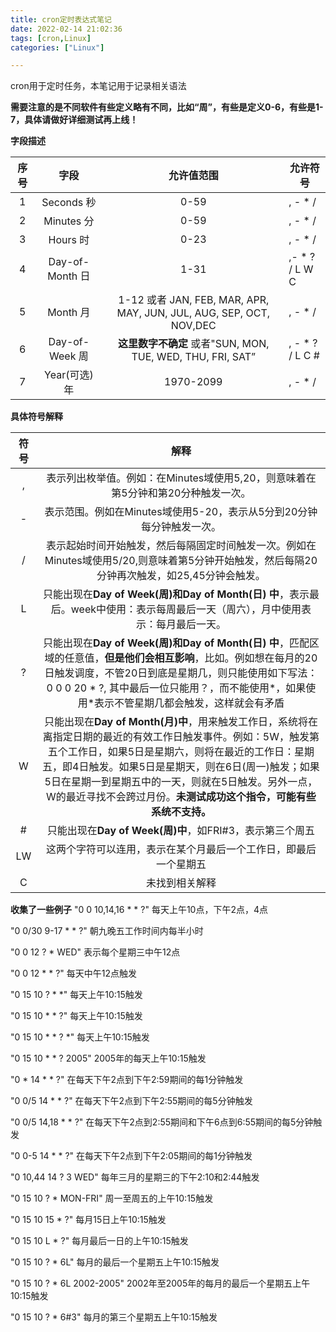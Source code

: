 ```yaml
---
title: cron定时表达式笔记
date: 2022-02-14 21:02:36
tags: [cron,Linux]
categories: ["Linux"] 

---
```


cron用于定时任务，本笔记用于记录相关语法

<!--more-->

**需要注意的是不同软件有些定义略有不同，比如“周”，有些是定义0-6，有些是1-7，具体请做好详细测试再上线！**

**字段描述**

<!--more-->

| 序号  | 字段             | 允许值范围                                                             | 允许符号            |
|:---:|:--------------:|:-----------------------------------------------------------------:| --------------- |
| 1   | Seconds 秒      | 0-59                                                              | , - * /         |
| 2   | Minutes 分      | 0-59                                                              | , - * /         |
| 3   | Hours 时        | 0-23                                                              | , - * /         |
| 4   | Day-of-Month 日 | 1-31                                                              | ,- * ? / L W C  |
| 5   | Month 月        | 1-12 或者 JAN, FEB, MAR, APR, MAY, JUN, JUL, AUG, SEP, OCT, NOV,DEC | , - * /         |
| 6   | Day-of-Week 周  | **这里数字不确定** 或者"SUN, MON, TUE, WED, THU, FRI, SAT”                 | , - * ? / L C # |
| 7   | Year(可选) 年     | 1970-2099                                                         | , - * /         |

**具体符号解释**

| 符号  | 解释                                                                                                                                                                                           |
|:---:|:--------------------------------------------------------------------------------------------------------------------------------------------------------------------------------------------:|
| ,   | 表示列出枚举值。例如：在Minutes域使用5,20，则意味着在第5分钟和第20分种触发一次。                                                                                                                                              |
| -   | 表示范围。例如在Minutes域使用5-20，表示从5分到20分钟每分钟触发一次。                                                                                                                                                    |
| /   | 表示起始时间开始触发，然后每隔固定时间触发一次。例如在Minutes域使用5/20,则意味着第5分钟开始触发，然后每隔20分钟再次触发，如25,45分钟会触发。                                                                                                             |
| L   | 只能出现在**Day of Week(周)和Day of Month(日) 中**，表示最后。week中使用：表示每周最后一天（周六），月中使用表示：每月最后一天。                                                                                                           |
| ?   | 只能出现在**Day of Week(周)和Day of Month(日) 中**，匹配区域的任意值，**但是他们会相互影响**，比如。例如想在每月的20日触发调度，不管20日到底是星期几，则只能使用如下写法： 0 0 0 20 * ?, 其中最后一位只能用？，而不能使用*，如果使用*表示不管星期几都会触发，这样就会有矛盾                           |
| W   | 只能出现在**Day of Month(月)中**，用来触发工作日，系统将在离指定日期的最近的有效工作日触发事件。例如：5W，触发第五个工作日，如果5日是星期六，则将在最近的工作日：星期五，即4日触发。如果5日是星期天，则在6日(周一)触发；如果5日在星期一到星期五中的一天，则就在5日触发。另外一点，W的最近寻找不会跨过月份。**未测试成功这个指令，可能有些系统不支持。** |
| #   | 只能出现在**Day of Week(周)中**，如FRI#3，表示第三个周五                                                                                                                                                      |
| LW  | 这两个字符可以连用，表示在某个月最后一个工作日，即最后一个星期五                                                                                                                                                             |
| C   | 未找到相关解释                                                                                                                                                                                      |

**收集了一些例子**
"0 0 10,14,16 * * ?" 每天上午10点，下午2点，4点 

"0 0/30 9-17 * * ?" 朝九晚五工作时间内每半小时

"0 0 12 ? * WED" 表示每个星期三中午12点 

"0 0 12 * * ?" 每天中午12点触发 

"0 15 10 ? * *" 每天上午10:15触发 

"0 15 10 * * ?" 每天上午10:15触发 

"0 15 10 * * ? *" 每天上午10:15触发 

"0 15 10 * * ? 2005" 2005年的每天上午10:15触发 

"0 * 14 * * ?" 在每天下午2点到下午2:59期间的每1分钟触发 

"0 0/5 14 * * ?" 在每天下午2点到下午2:55期间的每5分钟触发 

"0 0/5 14,18 * * ?" 在每天下午2点到2:55期间和下午6点到6:55期间的每5分钟触发 

"0 0-5 14 * * ?" 在每天下午2点到下午2:05期间的每1分钟触发 

"0 10,44 14 ? 3 WED" 每年三月的星期三的下午2:10和2:44触发 

"0 15 10 ? * MON-FRI" 周一至周五的上午10:15触发 

"0 15 10 15 * ?" 每月15日上午10:15触发 

"0 15 10 L * ?" 每月最后一日的上午10:15触发 

"0 15 10 ? * 6L" 每月的最后一个星期五上午10:15触发

"0 15 10 ? * 6L 2002-2005" 2002年至2005年的每月的最后一个星期五上午10:15触发 

"0 15 10 ? * 6#3" 每月的第三个星期五上午10:15触发
